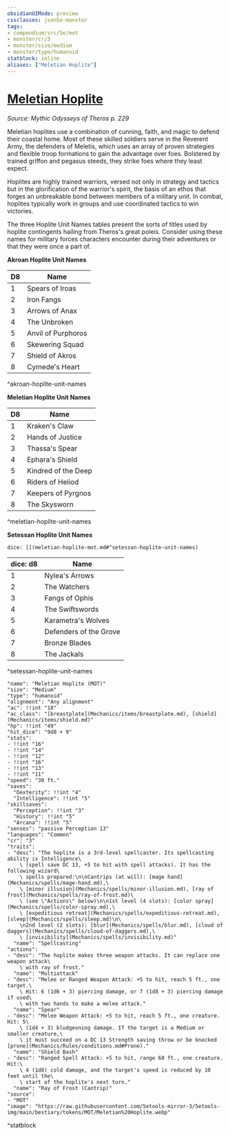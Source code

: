 ```yaml
---
obsidianUIMode: preview
cssclasses: json5e-monster
tags:
- compendium/src/5e/mot
- monster/cr/3
- monster/size/medium
- monster/type/humanoid
statblock: inline
aliases: ["Meletian Hoplite"]
---
```

# [Meletian Hoplite](Mechanics\bestiary\humanoid/meletian-hoplite-mot.md)
*Source: Mythic Odysseys of Theros p. 229*  

Meletian hoplites use a combination of cunning, faith, and magic to defend their coastal home. Most of these skilled soldiers serve in the Reverent Army, the defenders of Meletis, which uses an array of proven strategies and flexible troop formations to gain the advantage over foes. Bolstered by trained griffon and pegasus steeds, they strike foes where they least expect.

Hoplites are highly trained warriors, versed not only in strategy and tactics but in the glorification of the warrior's spirit, the basis of an ethos that forges an unbreakable bond between members of a military unit. In combat, hoplites typically work in groups and use coordinated tactics to win victories.

The three Hoplite Unit Names tables present the sorts of titles used by hoplite contingents hailing from Theros's great poleis. Consider using these names for military forces characters encounter during their adventures or that they were once a part of.

**Akroan Hoplite Unit Names**

| D8 | Name |
|----|------|
| 1 | Spears of Iroas |
| 2 | Iron Fangs |
| 3 | Arrows of Anax |
| 4 | The Unbroken |
| 5 | Anvil of Purphoros |
| 6 | Skewering Squad |
| 7 | Shield of Akros |
| 8 | Cymede's Heart |
^akroan-hoplite-unit-names

**Meletian Hoplite Unit Names**

| D8 | Name |
|----|------|
| 1 | Kraken's Claw |
| 2 | Hands of Justice |
| 3 | Thassa's Spear |
| 4 | Ephara's Shield |
| 5 | Kindred of the Deep |
| 6 | Riders of Heliod |
| 7 | Keepers of Pyrgnos |
| 8 | The Skysworn |
^meletian-hoplite-unit-names

**Setessan Hoplite Unit Names**

`dice: [](meletian-hoplite-mot.md#^setessan-hoplite-unit-names)`

| dice: d8 | Name |
|----------|------|
| 1 | Nylea's Arrows |
| 2 | The Watchers |
| 3 | Fangs of Ophis |
| 4 | The Swiftswords |
| 5 | Karametra's Wolves |
| 6 | Defenders of the Grove |
| 7 | Bronze Blades |
| 8 | The Jackals |
^setessan-hoplite-unit-names

```statblock
"name": "Meletian Hoplite (MOT)"
"size": "Medium"
"type": "humanoid"
"alignment": "Any alignment"
"ac": !!int "18"
"ac_class": "[breastplate](Mechanics/items/breastplate.md), [shield](Mechanics/items/shield.md)"
"hp": !!int "49"
"hit_dice": "9d8 + 9"
"stats":
- !!int "16"
- !!int "14"
- !!int "12"
- !!int "16"
- !!int "13"
- !!int "11"
"speed": "30 ft."
"saves":
  "Dexterity": !!int "4"
  "Intelligence": !!int "5"
"skillsaves":
  "Perception": !!int "3"
  "History": !!int "5"
  "Arcana": !!int "5"
"senses": "passive Perception 13"
"languages": "Common"
"cr": "3"
"traits":
- "desc": "The hoplite is a 3rd-level spellcaster. Its spellcasting ability is Intelligence\
    \ (spell save DC 13, +5 to hit with spell attacks). It has the following wizard\
    \ spells prepared:\n\nCantrips (at will): [mage hand](Mechanics/spells/mage-hand.md),\
    \ [minor illusion](Mechanics/spells/minor-illusion.md), [ray of frost](Mechanics/spells/ray-of-frost.md)\
    \ (see \"Actions\" below)\n\n1st level (4 slots): [color spray](Mechanics/spells/color-spray.md),\
    \ [expeditious retreat](Mechanics/spells/expeditious-retreat.md), [sleep](Mechanics/spells/sleep.md)\n\
    \n2nd level (2 slots): [blur](Mechanics/spells/blur.md), [cloud of daggers](Mechanics/spells/cloud-of-daggers.md),\
    \ [invisibility](Mechanics/spells/invisibility.md)"
  "name": "Spellcasting"
"actions":
- "desc": "The hoplite makes three weapon attacks. It can replace one weapon attack\
    \ with ray of frost."
  "name": "Multiattack"
- "desc": "Melee or Ranged Weapon Attack: +5 to hit, reach 5 ft., one target.\
    \ Hit: 6 (1d6 + 3) piercing damage, or 7 (1d8 + 3) piercing damage if used\
    \ with two hands to make a melee attack."
  "name": "Spear"
- "desc": "Melee Weapon Attack: +5 to hit, reach 5 ft., one creature. Hit: 5\
    \ (1d4 + 3) bludgeoning damage. If the target is a Medium or smaller creature,\
    \ it must succeed on a DC 13 Strength saving throw or be knocked [prone](Mechanics/Rules/conditions.md#Prone)."
  "name": "Shield Bash"
- "desc": "Ranged Spell Attack: +5 to hit, range 60 ft., one creature. Hit:\
    \ 4 (1d8) cold damage, and the target's speed is reduced by 10 feet until the\
    \ start of the hoplite's next turn."
  "name": "Ray of Frost (Cantrip)"
"source":
- "MOT"
"image": "https://raw.githubusercontent.com/5etools-mirror-3/5etools-img/main/bestiary/tokens/MOT/Meletian%20Hoplite.webp"
```
^statblock